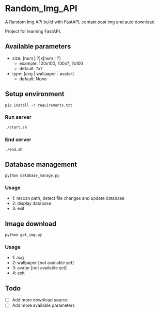 # Random_Img_API

A Random Img API build with FastAPI, contain post img and auto download

Project for learning FastAPI.

## Available parameters

- size: [num | ?]x[num | ?]
    - example: 100x100, 100x?, ?x100
    - default: ?x?
- type: [acg | wallpaper | avatar]
    - default: None

## Setup environment

```shell
pip install -r requirements.txt
```

### Run server

```shell
./start.sh
```

### End server

```shell
./end.sh
```

## Database management

```shell
python database_manage.py
```

### Usage

- 1: rescan path, detect file changes and update database
- 2: display database
- 3: exit

## Image download

```shell
python get_img.py
```

### Usage
- 1: acg
- 2: wallpaper [not available yet]
- 3: avatar [not available yet]
- 4: exit

## Todo
- [ ] Add more download source
- [ ] Add more available parameters